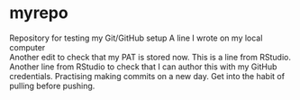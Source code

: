 # myrepo
Repository for testing my Git/GitHub setup
A line I wrote on my local computer  
Another edit to check that my PAT is stored now.
This is a line from RStudio.
Another line from RStudio to check that I can author this with my GitHub credentials.
Practising making commits on a new day.
Get into the habit of pulling before pushing.
